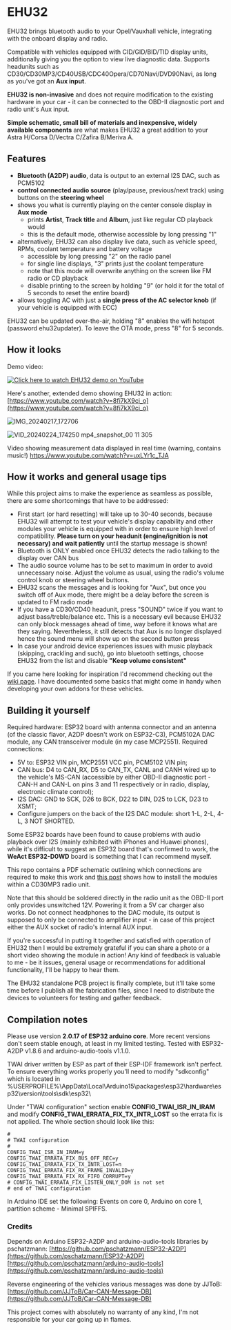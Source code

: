 # **EHU32**

EHU32 brings bluetooth audio to your Opel/Vauxhall vehicle, integrating with the onboard display and radio. 

Compatible with vehicles equipped with CID/GID/BID/TID display units, additionally giving you the option to view live diagnostic data. Supports headunits such as CD30/CD30MP3/CD40USB/CDC40Opera/CD70Navi/DVD90Navi, as long as you've got an **Aux input**.

**EHU32 is non-invasive** and does not require modification to the existing hardware in your car - it can be connected to the OBD-II diagnostic port and radio unit's Aux input. 

**Simple schematic, small bill of materials and inexpensive, widely available components** are what makes EHU32 a great addition to your Astra H/Corsa D/Vectra C/Zafira B/Meriva A.

## Features
- **Bluetooth (A2DP) audio**, data is output to an external I2S DAC, such as PCM5102
- **control connected audio source** (play/pause, previous/next track) using buttons on the **steering wheel**
- shows you what is currently playing on the center console display in **Aux mode**
  * prints **Artist**, **Track title** and **Album**, just like regular CD playback would
  * this is the default mode, otherwise accessible by long pressing "1"
- alternatively, EHU32 can also display live data, such as vehicle speed, RPMs, coolant temperature and battery voltage
  * accessible by long pressing "2" on the radio panel
  * for single line displays, "3" prints just the coolant temperature
  * note that this mode will overwrite anything on the screen like FM radio or CD playback
  * disable printing to the screen by holding "9" (or hold it for the total of 5 seconds to reset the entire board)
- allows toggling AC with just a **single press of the AC selector knob** (if your vehicle is equipped with ECC)
  
EHU32 can be updated over-the-air, holding "8" enables the wifi hotspot (password ehu32updater). To leave the OTA mode, press "8" for 5 seconds. 

## How it looks
Demo video:

[![Click here to watch EHU32 demo on YouTube](https://img.youtube.com/vi/cj5L4aGAB5w/0.jpg)](https://www.youtube.com/watch?v=cj5L4aGAB5w)

Here's another, extended demo showing EHU32 in action: [https://www.youtube.com/watch?v=8fi7kX9ci_o](https://www.youtube.com/watch?v=8fi7kX9ci_o)

![IMG_20240217_172706](https://github.com/PNKP237/EHU32/assets/153071841/46e31e0d-70b7-423b-9a04-b4522eb96506)

![VID_20240224_174250 mp4_snapshot_00 11 305](https://github.com/PNKP237/EHU32/assets/153071841/030defa7-99e6-42d9-bbc5-f6a6a656e597)

Video showing measurement data displayed in real time (warning, contains music!) https://www.youtube.com/watch?v=uxLYr1c_TJA 

## How it works and general usage tips
While this project aims to make the experience as seamless as possible, there are some shortcomings that have to be addressed:
- First start (or hard resetting) will take up to 30-40 seconds, because EHU32 will attempt to test your vehicle's display capability and other modules your vehicle is equipped with in order to ensure high level of compatibility. **Please turn on your headunit (engine/ignition is not necessary) and wait patiently** until the startup message is shown!
- Bluetooth is ONLY enabled once EHU32 detects the radio talking to the display over CAN bus
- The audio source volume has to be set to maximum in order to avoid unnecessary noise. Adjust the volume as usual, using the radio's volume control knob or steering wheel buttons.
- EHU32 scans the messages and is looking for "Aux", but once you switch off of Aux mode, there might be a delay before the screen is updated to FM radio mode
- If you have a CD30/CD40 headunit, press "SOUND" twice if you want to adjust bass/treble/balance etc. This is a necessary evil because EHU32 can only block messages ahead of time, way before it knows what are they saying. Nevertheless, it still detects that Aux is no longer displayed hence the sound menu will show up on the second button press
- In case your android device experiences issues with music playback (skipping, crackling and such), go into bluetooth settings, choose EHU32 from the list and disable **"Keep volume consistent"**

If you came here looking for inspiration I'd recommend checking out the [wiki page](https://github.com/PNKP237/EHU32/wiki). I have documented some basics that might come in handy when developing your own addons for these vehicles.

## Building it yourself
Required hardware: ESP32 board with antenna connector and an antenna (of the classic flavor, A2DP doesn't work on ESP32-C3), PCM5102A DAC module, any CAN transceiver module (in my case MCP2551).
Required connections:
- 5V to: ESP32 VIN pin, MCP2551 VCC pin, PCM5102 VIN pin;
- CAN bus: D4 to CAN_RX, D5 to CAN_TX, CANL and CANH wired up to the vehicle's MS-CAN (accessible by either OBD-II diagnostic port - CAN-H and CAN-L on pins 3 and 11 respectively or in radio, display, electronic climate control);
- I2S DAC: GND to SCK, D26 to BCK, D22 to DIN, D25 to LCK, D23 to XSMT;
- Configure jumpers on the back of the I2S DAC module: short 1-L, 2-L, 4-L, 3 NOT SHORTED.

Some ESP32 boards have been found to cause problems with audio playback over I2S (mainly exhibited with iPhones and Huawei phones), while it's difficult to suggest an ESP32 board that's confirmed to work, the **WeAct ESP32-D0WD** board is something that I can recommend myself.

This repo contains a PDF schematic outlining which connections are required to make this work and [this post](https://github.com/PNKP237/EHU32/issues/3#issuecomment-2121866276) shows how to install the modules within a CD30MP3 radio unit.

Note that this should be soldered directly in the radio unit as the OBD-II port only provides unswitched 12V. Powering it from a 5V car charger also works.
Do not connect headphones to the DAC module, its output is supposed to only be connected to amplifier input - in case of this project either the AUX socket of radio's internal AUX input.

If you're successful in putting it together and satisfied with operation of EHU32 then I would be extremely grateful if you can share a photo or a short video showing the module in action!
Any kind of feedback is valuable to me - be it issues, general usage or recommendations for additional functionality, I'll be happy to hear them.

The EHU32 standalone PCB project is finally complete, but it'll take some time before I publish all the fabrication files, since I need to distribute the devices to volunteers for testing and gather feedback.

## Compilation notes
Please use version **2.0.17 of ESP32 arduino core**. More recent versions don't seem stable enough, at least in my limited testing. 
Tested with ESP32-A2DP v1.8.6 and arduino-audio-tools v1.1.0.

TWAI driver written by ESP as part of their ESP-IDF framework isn't perfect. To ensure everything works properly you'll need to modify "sdkconfig" which is located in %USERPROFILE%\AppData\Local\Arduino15\packages\esp32\hardware\esp32\version\tools\sdk\esp32\

Under "TWAI configuration" section enable **CONFIG_TWAI_ISR_IN_IRAM** and modify **CONFIG_TWAI_ERRATA_FIX_TX_INTR_LOST** so the errata fix is not applied. The whole section should look like this:
```
#
# TWAI configuration
#
CONFIG_TWAI_ISR_IN_IRAM=y
CONFIG_TWAI_ERRATA_FIX_BUS_OFF_REC=y
CONFIG_TWAI_ERRATA_FIX_TX_INTR_LOST=n
CONFIG_TWAI_ERRATA_FIX_RX_FRAME_INVALID=y
CONFIG_TWAI_ERRATA_FIX_RX_FIFO_CORRUPT=y
# CONFIG_TWAI_ERRATA_FIX_LISTEN_ONLY_DOM is not set
# end of TWAI configuration
```
In Arduino IDE set the following: Events on core 0, Arduino on core 1, partition scheme - Minimal SPIFFS.

### Credits
Depends on Arduino ESP32-A2DP and arduino-audio-tools libraries by pschatzmann: [https://github.com/pschatzmann/ESP32-A2DP](https://github.com/pschatzmann/ESP32-A2DP) [https://github.com/pschatzmann/arduino-audio-tools](https://github.com/pschatzmann/arduino-audio-tools)

Reverse engineering of the vehicles various messages was done by JJToB: [https://github.com/JJToB/Car-CAN-Message-DB](https://github.com/JJToB/Car-CAN-Message-DB)

This project comes with absolutely no warranty of any kind, I'm not responsible for your car going up in flames.
